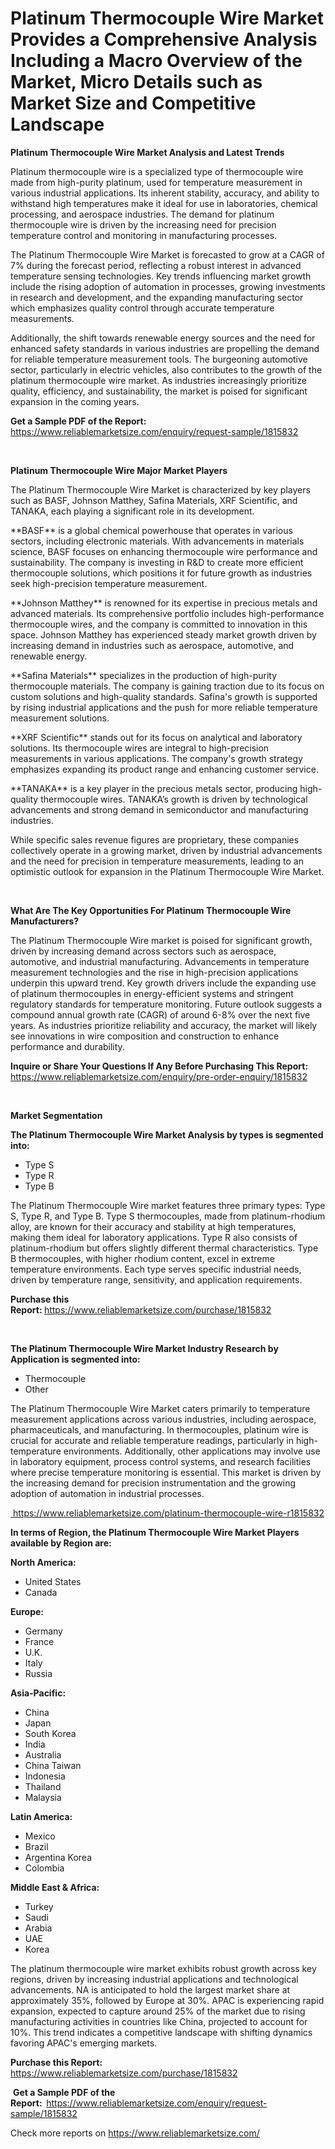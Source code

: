 <p><h1>Platinum Thermocouple Wire Market Provides a Comprehensive Analysis Including a Macro Overview of the Market, Micro Details such as Market Size and Competitive Landscape</h1></p><p><strong>Platinum Thermocouple Wire Market Analysis and Latest Trends</strong></p>
<p><p>Platinum thermocouple wire is a specialized type of thermocouple wire made from high-purity platinum, used for temperature measurement in various industrial applications. Its inherent stability, accuracy, and ability to withstand high temperatures make it ideal for use in laboratories, chemical processing, and aerospace industries. The demand for platinum thermocouple wire is driven by the increasing need for precision temperature control and monitoring in manufacturing processes.</p><p>The Platinum Thermocouple Wire Market is forecasted to grow at a CAGR of 7% during the forecast period, reflecting a robust interest in advanced temperature sensing technologies. Key trends influencing market growth include the rising adoption of automation in processes, growing investments in research and development, and the expanding manufacturing sector which emphasizes quality control through accurate temperature measurements.</p><p>Additionally, the shift towards renewable energy sources and the need for enhanced safety standards in various industries are propelling the demand for reliable temperature measurement tools. The burgeoning automotive sector, particularly in electric vehicles, also contributes to the growth of the platinum thermocouple wire market. As industries increasingly prioritize quality, efficiency, and sustainability, the market is poised for significant expansion in the coming years.</p></p>
<p><strong>Get a Sample PDF of the Report:&nbsp;</strong> <a href="https://www.reliablemarketsize.com/enquiry/request-sample/1815832?utm_campaign=2034&utm_medium=2&utm_source=Github&utm_content=ia&utm_term=28022025&utm_id=platinum-thermocouple-wire">https://www.reliablemarketsize.com/enquiry/request-sample/1815832</a></p>
<p>&nbsp;</p>
<p><strong>Platinum Thermocouple Wire Major Market Players</strong></p>
<p><p>The Platinum Thermocouple Wire Market is characterized by key players such as BASF, Johnson Matthey, Safina Materials, XRF Scientific, and TANAKA, each playing a significant role in its development. </p><p>**BASF** is a global chemical powerhouse that operates in various sectors, including electronic materials. With advancements in materials science, BASF focuses on enhancing thermocouple wire performance and sustainability. The company is investing in R&D to create more efficient thermocouple solutions, which positions it for future growth as industries seek high-precision temperature measurement.</p><p>**Johnson Matthey** is renowned for its expertise in precious metals and advanced materials. Its comprehensive portfolio includes high-performance thermocouple wires, and the company is committed to innovation in this space. Johnson Matthey has experienced steady market growth driven by increasing demand in industries such as aerospace, automotive, and renewable energy. </p><p>**Safina Materials** specializes in the production of high-purity thermocouple materials. The company is gaining traction due to its focus on custom solutions and high-quality standards. Safina's growth is supported by rising industrial applications and the push for more reliable temperature measurement solutions.</p><p>**XRF Scientific** stands out for its focus on analytical and laboratory solutions. Its thermocouple wires are integral to high-precision measurements in various applications. The company's growth strategy emphasizes expanding its product range and enhancing customer service.</p><p>**TANAKA** is a key player in the precious metals sector, producing high-quality thermocouple wires. TANAKA’s growth is driven by technological advancements and strong demand in semiconductor and manufacturing industries.</p><p>While specific sales revenue figures are proprietary, these companies collectively operate in a growing market, driven by industrial advancements and the need for precision in temperature measurements, leading to an optimistic outlook for expansion in the Platinum Thermocouple Wire Market.</p></p>
<p>&nbsp;</p>
<p><strong>What Are The Key Opportunities For Platinum Thermocouple Wire Manufacturers?</strong></p>
<p><p>The Platinum Thermocouple Wire market is poised for significant growth, driven by increasing demand across sectors such as aerospace, automotive, and industrial manufacturing. Advancements in temperature measurement technologies and the rise in high-precision applications underpin this upward trend. Key growth drivers include the expanding use of platinum thermocouples in energy-efficient systems and stringent regulatory standards for temperature monitoring. Future outlook suggests a compound annual growth rate (CAGR) of around 6-8% over the next five years. As industries prioritize reliability and accuracy, the market will likely see innovations in wire composition and construction to enhance performance and durability.</p></p>
<p><strong>Inquire or Share Your Questions If Any Before Purchasing This Report:</strong> <a href="https://www.reliablemarketsize.com/enquiry/pre-order-enquiry/1815832?utm_campaign=2034&utm_medium=2&utm_source=Github&utm_content=ia&utm_term=28022025&utm_id=platinum-thermocouple-wire">https://www.reliablemarketsize.com/enquiry/pre-order-enquiry/1815832</a></p>
<p>&nbsp;</p>
<p><strong>Market Segmentation</strong></p>
<p><strong>The Platinum Thermocouple Wire Market Analysis by types is segmented into:</strong></p>
<p><ul><li>Type S</li><li>Type R</li><li>Type B</li></ul></p>
<p><p>The Platinum Thermocouple Wire market features three primary types: Type S, Type R, and Type B. Type S thermocouples, made from platinum-rhodium alloy, are known for their accuracy and stability at high temperatures, making them ideal for laboratory applications. Type R also consists of platinum-rhodium but offers slightly different thermal characteristics. Type B thermocouples, with higher rhodium content, excel in extreme temperature environments. Each type serves specific industrial needs, driven by temperature range, sensitivity, and application requirements.</p></p>
<p><strong>Purchase this Report:&nbsp;</strong><a href="https://www.reliablemarketsize.com/purchase/1815832?utm_campaign=2034&utm_medium=2&utm_source=Github&utm_content=ia&utm_term=28022025&utm_id=platinum-thermocouple-wire">https://www.reliablemarketsize.com/purchase/1815832</a></p>
<p>&nbsp;</p>
<p><strong>The Platinum Thermocouple Wire Market Industry Research by Application is segmented into:</strong></p>
<p><ul><li>Thermocouple</li><li>Other</li></ul></p>
<p><p>The Platinum Thermocouple Wire Market caters primarily to temperature measurement applications across various industries, including aerospace, pharmaceuticals, and manufacturing. In thermocouples, platinum wire is crucial for accurate and reliable temperature readings, particularly in high-temperature environments. Additionally, other applications may involve use in laboratory equipment, process control systems, and research facilities where precise temperature monitoring is essential. This market is driven by the increasing demand for precision instrumentation and the growing adoption of automation in industrial processes.</p></p>
<p><a href="https://www.reliablemarketsize.com/platinum-thermocouple-wire-r1815832?utm_campaign=2034&utm_medium=2&utm_source=Github&utm_content=ia&utm_term=28022025&utm_id=platinum-thermocouple-wire">&nbsp;https://www.reliablemarketsize.com/platinum-thermocouple-wire-r1815832</a></p>
<p><strong>In terms of Region, the Platinum Thermocouple Wire Market Players available by Region are:</strong></p>
<p>
    <p> <strong> North America: </strong>
        <ul>
            <li>United States</li>
            <li>Canada</li>
        </ul>
        </p> 
    <p> <strong> Europe: </strong>
        <ul>
            <li>Germany</li>
            <li>France</li>
            <li>U.K.</li>
            <li>Italy</li>
            <li>Russia</li>
        </ul>
        </p> 
    <p> <strong> Asia-Pacific: </strong>
        <ul>
            <li>China</li>
            <li>Japan</li>
            <li>South Korea</li>
            <li>India</li>
            <li>Australia</li>
            <li>China Taiwan</li>
            <li>Indonesia</li>
            <li>Thailand</li>
            <li>Malaysia</li>
        </ul>
        </p> 
    <p> <strong> Latin America: </strong>
        <ul>
            <li>Mexico</li>
            <li>Brazil</li>
            <li>Argentina Korea</li>
            <li>Colombia</li>
        </ul>
        </p> 
    <p> <strong> Middle East & Africa: </strong>
        <ul>
            <li>Turkey</li>
            <li>Saudi</li>
            <li>Arabia</li>
            <li>UAE</li>
            <li>Korea</li>
        </ul>
    </p>
    </p>
<p><p>The platinum thermocouple wire market exhibits robust growth across key regions, driven by increasing industrial applications and technological advancements. NA is anticipated to hold the largest market share at approximately 35%, followed by Europe at 30%. APAC is experiencing rapid expansion, expected to capture around 25% of the market due to rising manufacturing activities in countries like China, projected to account for 10%. This trend indicates a competitive landscape with shifting dynamics favoring APAC's emerging markets.</p></p>
<p><strong>Purchase this Report: </strong><a href="https://www.reliablemarketsize.com/purchase/1815832?utm_campaign=2034&utm_medium=2&utm_source=Github&utm_content=ia&utm_term=28022025&utm_id=platinum-thermocouple-wire">https://www.reliablemarketsize.com/purchase/1815832</a></p>
<p>&nbsp;<strong>Get a Sample PDF of the Report:&nbsp;&nbsp;</strong><a href="https://www.reliablemarketsize.com/enquiry/request-sample/1815832?utm_campaign=2034&utm_medium=2&utm_source=Github&utm_content=ia&utm_term=28022025&utm_id=platinum-thermocouple-wire">https://www.reliablemarketsize.com/enquiry/request-sample/1815832</a></p>
<p><strong></strong></p>
<p>Check more reports on <a href="https://www.reliablemarketsize.com/?utm_campaign=2034&utm_medium=2&utm_source=Github&utm_content=ia&utm_term=28022025&utm_id=platinum-thermocouple-wire">https://www.reliablemarketsize.com/</a></p>